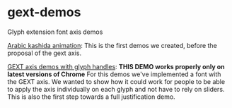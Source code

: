 # gext-demos
Glyph extension font axis demos

[Arabic kashida animation](https://jmsole.github.io/gext-demos/arvar-animation/): This is the first demos we created, before the proposal of the gext axis.

[GEXT axis demos with glyph handles](https://jmsole.github.io/gext-demos/gext-handles/): **THIS DEMO works properly only on latest versions of Chrome** For this demos we've implemented a font with the GEXT axis. We wanted to show how it could work for people to be able to apply the axis individually on each glyph and not have to rely on sliders. This is also the first step towards a full justification demo.